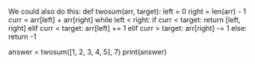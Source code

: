 We could also do this:
def twosum(arr, target):
    left = 0
    right = len(arr) - 1
    curr = arr[left] + arr[right]
    while left < right:
        if curr < target:
            return [left, right]
        elif curr < target:
            arr[left] += 1
        elif curr > target:
            arr[right] -= 1
        else:
            return -1
            
            
answer = twosum([1, 2, 3, 4, 5], 7) 
print(answer)​
